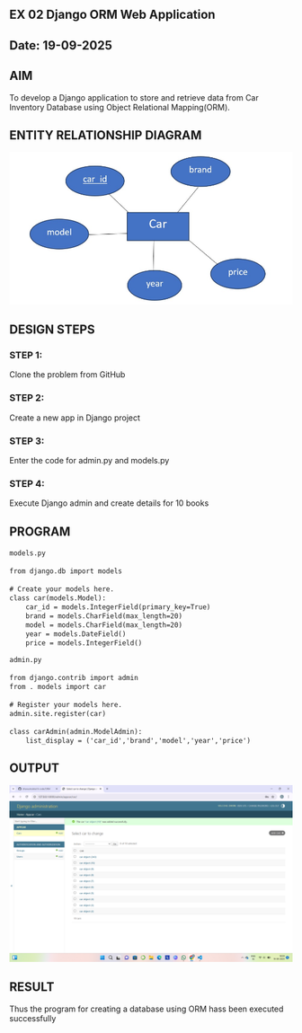 ## EX 02 Django ORM Web Application
## Date: 19-09-2025

## AIM
To develop a Django application to store and retrieve data from Car Inventory Database using Object Relational Mapping(ORM).

## ENTITY RELATIONSHIP DIAGRAM

![alt text](<WhatsApp Image 2025-09-13 at 11.18.54_ee57d8ef.jpg>)

## DESIGN STEPS

### STEP 1:
Clone the problem from GitHub

### STEP 2:
Create a new app in Django project

### STEP 3:
Enter the code for admin.py and models.py

### STEP 4:
Execute Django admin and create details for 10 books

## PROGRAM
```
models.py

from django.db import models

# Create your models here.
class car(models.Model):
    car_id = models.IntegerField(primary_key=True)
    brand = models.CharField(max_length=20)
    model = models.CharField(max_length=20)
    year = models.DateField()
    price = models.IntegerField()
```
```
admin.py

from django.contrib import admin
from . models import car

# Register your models here.
admin.site.register(car)

class carAdmin(admin.ModelAdmin):
    list_display = ('car_id','brand','model','year','price')
```


## OUTPUT

![alt text](image.png)


## RESULT
Thus the program for creating a database using ORM hass been executed successfully
